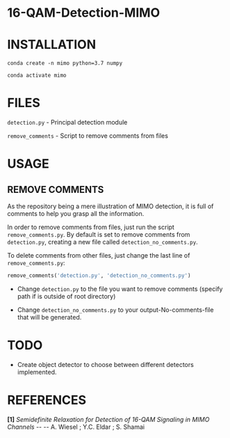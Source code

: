 # 16-QAM-Detection-MIMO

# INSTALLATION

`conda create -n mimo python=3.7 numpy`

`conda activate mimo`


# FILES
`detection.py`      - Principal detection module

`remove_comments`   - Script to remove comments from files

# USAGE

## REMOVE COMMENTS
As the repository being a mere illustration of MIMO detection, it is full of comments to help you grasp all the information.

In order to remove comments from files, just run the script `remove_comments.py`. By default is set to remove comments from `detection.py`, creating a new file called `detection_no_comments.py`.

To delete comments from other files, just change the last line of `remove_comments.py`:

```python
remove_comments('detection.py', 'detection_no_comments.py')
```

* Change `detection.py` to the file you want to remove comments (specify path if is outside of root directory) 

* Change `detection_no_comments.py` to your output-No-comments-file that will be generated.

# TODO
* Create object detector to choose between different detectors implemented.

# REFERENCES
**[1]** _Semidefinite Relaxation for Detection of 16-QAM Signaling in MIMO Channels_ -- -- A. Wiesel ; Y.C. Eldar ; S. Shamai



